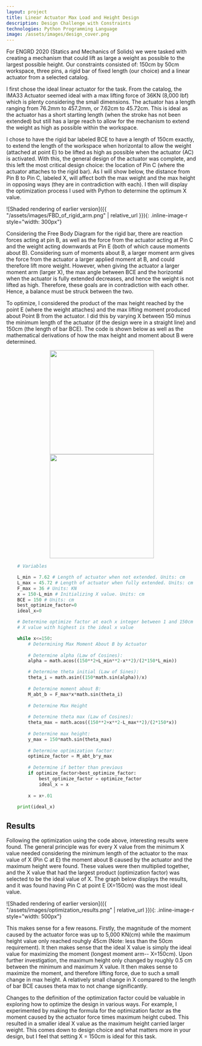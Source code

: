 ```yaml
---
layout: project
title: Linear Actuator Max Load and Height Design
description: Design Challenge with Constraints
technologies: Python Programming Language
image: /assets/images/design_cover.png
---
```


For ENGRD 2020 (Statics and Mechanics of Solids) we were tasked with creating a mechanism that could lift as large a weight as possible to the largest possible height. Our constraints consisted of: 150cm by 50cm workspace, three pins, a rigid bar of fixed length (our choice) and a linear actuator from a selected catalog. 

I first chose the ideal linear actuator for the task. From the catalog, the IMA33 Actuator seemed ideal with a max lifting force of 36KN (8,000 lbf) which is plenty considering the small dimensions. The actuator has a length ranging from 76.2mm to 457.2mm, or 7.62cm to 45.72cm. This is ideal as the actuator has a short starting length (when the stroke has not been extended) but still has a large reach to allow for the mechanism to extend the weight as high as possible within the workspace.

I chose to have the rigid bar labeled BCE to have a length of 150cm exactly, to extend the length of the workspace when horizontal to allow the weight (attached at point E) to be lifted as high as possible when the actuator (AC) is activated. With this, the general design of the actuator was complete, and this left the most critical design choice: the location of Pin C (where the actuator attaches to the rigid bar). As I will show below, the distance from Pin B to Pin C, labeled X, will affect both the max weight and the max height in opposing ways (they are in contradiction with each). I then will display the optimization process I used with Python to determine the optimum X value. 

![Shaded rendering of earlier version]({{ "/assets/images/FBD_of_rigid_arm.png" | relative_url }}){: .inline-image-r style="width: 300px"}

Considering the Free Body Diagram for the rigid bar, there are reaction forces acting at pin B, as well as the force from the actuator acting at Pin C and the weight acting downwards at Pin E (both of which cause moments about B). Considering sum of moments about B, a larger moment arm gives the force from the actuator a larger applied moment at B, and could therefore lift more weight. However, when giving the actuator a larger moment arm (larger X), the max angle between BCE and the horizontal when the actuator is fully extended decreases, and hence the weight is not lifted as high. Therefore, these goals are in contradiction with each other. Hence, a balance must be struck between the two. 

To optimize, I considered the product of the max height reached by the point E (where the weight attaches) and the max lifting moment produced about Point B from the actuator. I did this by varying X between 150 minus the minimum length of the actuator (if the design were in a straight line) and 150cm (the length of bar BCE). The code is shown below as well as the mathematical derivations of how the max height and moment about B were determined.

<div style="text-align: center;">
  <img src="{{ '/assets/images/moment_max.png' | relative_url }}" style="width: 275px; display: inline-block; margin: 0 15px;" />
  <img src="{{ '/assets/images/y_max.png' | relative_url }}" style="width: 275px; display: inline-block; margin: 0 15px;" />
</div>


```python
    # Variables

    L_min = 7.62 # Length of actuator when not extended. Units: cm
    L_max = 45.72 # Length of actuator when fully extended. Units: cm
    F_max = 36 # Units: KN
    x = 150-L_min # Initializing X value. Units: cm
    BCE = 150 # Units: cm
    best_optimize_factor=0
    ideal_x=0

    # Determine optimize factor at each x integer between 1 and 150cm
    # X value with highest is the ideal x value

    while x<=150: 
        # Determining Max Moment About B by Actuator
    
        # Determine alpha (Law of Cosines):
        alpha = math.acos((150**2+L_min**2-x**2)/(2*150*L_min))

        # Determine theta initial (Law of Sines):
        theta_i = math.asin((150*math.sin(alpha))/x)
   
        # Determine moment about B:
        M_abt_b = F_max*x*math.sin(theta_i)
    
        # Determine Max Height
    
        # Determine theta max (Law of Cosines):
        theta_max = math.acos((150**2+x**2-L_max**2)/(2*150*x))
    
        # Determine max height:
        y_max = 150*math.sin(theta_max)
    
        # Determine optimization factor:
        optimize_factor = M_abt_b*y_max
    
        # Determine if better than previous
        if optimize_factor>best_optimize_factor:
            best_optimize_factor = optimize_factor
            ideal_x = x
    
        x = x+.01
    
    print(ideal_x)
```

## Results
Following the optimization using the code above, interesting results were found. The general principle was for every X value from the minimum X value needed considering the minimum length of the actuator to the max value of X (Pin C at E) the moment about B caused by the actuator and the maximum height were found. These values were then multiplied together, and the X value that had the largest product (optimization factor) was selected to be the ideal value of X. The graph below displays the results, and it was found having Pin C at point E (X=150cm) was the most ideal value. 

![Shaded rendering of earlier version]({{ "/assets/images/optimization_results.png" | relative_url }}){: .inline-image-r style="width: 500px"}

This makes sense for a few reasons. Firstly, the magnitude of the moment caused by the actuator force was up to 5,000 KN(cm) while the maximum height value only reached rouhgly 45cm (Note: less than the 50cm requirement). It then makes sense that the ideal X value is simply the ideal value for maximizing the moment (longest moment arm-- X=150cm). Upon further investigation, the maximum height only changed by roughly 0.5 cm between the minimum and maximum X value. It then makes sense to maximize the moment, and therefore lifting force, due to such a small change in max height. A relatively small change in X compared to the length of bar BCE causes theta max to not change significantly.

Changes to the definition of the optimization factor could be valuable in exploring how to optimize the design in various ways. For example, I experimented by making the formula for the optimization factor as the moment caused by the actuator force times maximum height cubed. This resulted in a smaller ideal X value as the maximum height carried larger weight. This comes down to design choice and what matters more in your design, but I feel that setting X = 150cm is ideal for this task.